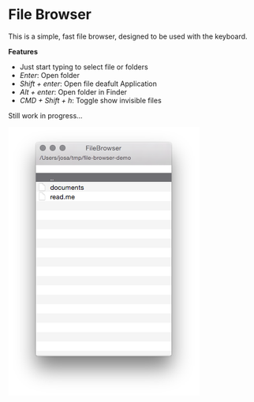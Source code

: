 # File Browser

This is a simple, fast file browser, designed to be used with the keyboard.

**Features**

* Just start typing to select file or folders
* *Enter*: Open folder
* *Shift + enter*: Open file deafult Application
* *Alt + enter*: Open folder in Finder
* *CMD + Shift + h*: Toggle show invisible files


Still work in progress...

![](screenshot.png)
